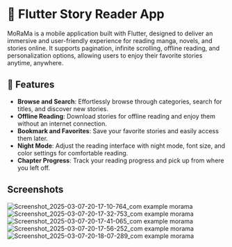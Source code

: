 # 📖 Flutter Story Reader App

MoRaMa is a mobile application built with Flutter, designed to deliver an immersive and
user-friendly experience for reading manga, novels, and stories online. It supports pagination,
infinite scrolling, offline reading, and personalization options, allowing users to enjoy their
favorite stories anytime, anywhere.

## 📲 Features

- **Browse and Search**: Effortlessly browse through categories, search for titles, and discover new
  stories.
- **Offline Reading**: Download stories for offline reading and enjoy them without an internet
  connection.
- **Bookmark and Favorites**: Save your favorite stories and easily access them later.
- **Night Mode**: Adjust the reading interface with night mode, font size, and
  color settings for comfortable reading.
- **Chapter Progress**: Track your reading progress and pick up from where you left off.

## Screenshots

![Screenshot_2025-03-07-20-17-10-764_com example morama](https://github.com/user-attachments/assets/d903db17-1359-4fc9-ab8e-47732049b3d3)
![Screenshot_2025-03-07-20-17-32-753_com example morama](https://github.com/user-attachments/assets/924a8591-30b4-45dc-88f5-fc39a295d969)
![Screenshot_2025-03-07-20-17-41-065_com example morama](https://github.com/user-attachments/assets/486dc539-92d2-43ce-983f-9f1e41ce24a1)
![Screenshot_2025-03-07-20-17-56-252_com example morama](https://github.com/user-attachments/assets/d7835263-6e61-4f14-9798-814a0c78a279)
![Screenshot_2025-03-07-20-18-07-289_com example morama](https://github.com/user-attachments/assets/8325535d-6cc7-464d-8601-4f978dbd0767)
